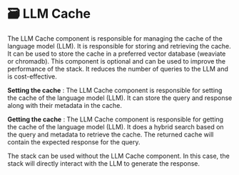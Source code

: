 # 🗃️ LLM Cache

The LLM Cache component is responsible for managing the cache of the language model (LLM). It is responsible for storing
and retrieving the cache. It can be used to store the cache in a preferred vector database (weaviate or chromadb). This
component is optional and can be used to improve the performance of the stack. It reduces the number of queries to the
LLM and is cost-effective.

**Setting the cache** : The LLM Cache component is responsible for setting the cache of the language model (LLM). It can
store the query and response along with their metadata in the cache.

**Getting the cache** : The LLM Cache component is responsible for getting the cache of the language model (LLM). It does
a hybrid search based on the query and metadata to retrieve the cache. The returned cache will contain the expected
response for the query.

The stack can be used without the LLM Cache component. In this case, the stack will directly interact with the LLM to
generate the response.
